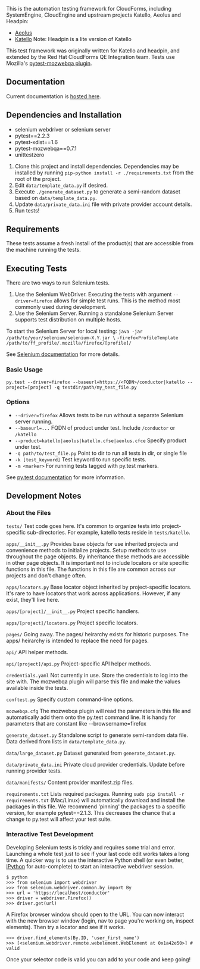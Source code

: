This is the automation testing framework for CloudForms, including SystemEngine, CloudEngine and upstream projects Katello, Aeolus and Headpin:  

* [Aeolus](http://aeolusproject.org/)
* [Katello](http://katello.org) Note: Headpin is a lite version of Katello

This test framework was originally written for Katello and headpin, and extended by the Red Hat CloudForms QE Integration team. Tests use Mozilla's [pytest-mozwebqa plugin](https://github.com/davehunt/pytest-mozwebqa).

## Documentation
Current documentation is [hosted here](http://eanxgeek.github.com/katello_challenge/index.html).

## Dependencies and Installation
* selenium webdriver or selenium server
* pytest==2.2.3
* pytest-xdist==1.6
* pytest-mozwebqa==0.7.1
* unittestzero

1. Clone this project and install dependencies. Dependencies may be installed by running `pip-python install -r ./requirements.txt` from the root of the project.
2. Edit `data/template_data.py` if desired.
3. Execute `./generate_dataset.py` to generate a semi-random dataset based on `data/template_data.py`.
4. Update `data/private_data.ini` file with private provider account details.
5. Run tests!

## Requirements
These tests assume a fresh install of the product(s) that are accessible from the machine running the tests.

## Executing Tests
There are two ways to run Selenium tests.

1. Use the Selenium WebDriver. Executing the tests with argument `--driver=firefox` allows for simple test runs. This is the method most commonly used during development.
2. Use the Selenium Server. Running a standalone Selenium Server supports test distribution on multiple hosts.

To start the Selenium Server for local testing:
`java -jar /path/to/your/selenium/selenium-X.Y.jar \`
`-firefoxProfileTemplate /path/to/ff_profile/.mozilla/firefox/[profile]/`

See [Selenium documentation](http://seleniumhq.org/docs/03_webdriver.html) for more details.

### Basic Usage
`py.test --driver=firefox --baseurl=https://<FQDN>/conductor|katello --project=[project] -q testdir/path/my_test_file.py`

### Options
* `--driver=firefox` Allows tests to be run without a separate Selenium server running.
* `--baseurl=...` FQDN of product under test. Include `/conductor` or `/katello`
* `--product=katello|aeolus|katello.cfse|aeolus.cfce` Specify product under test.
* `-q path/to/test_file.py` Point to dir to run all tests in dir, or single file
* `-k [test_keyword]` Test keyword to run specific tests.
* `-m <marker>` For running tests tagged with py.test markers.

See [py.test documentation](http://pytest.org/) for more information.

## Development Notes

### About the Files
`tests/` Test code goes here.  It's common to organize tests into project-specific sub-directories.  For example, katello tests reside in `tests/katello`.

`apps/__init__.py` Provides base objects for use inherited projects and convenience methods to initialize projects.  Setup methods to use throughout the page objects. By inheritance these methods are accessible in other page objects. It is important not to include locators or site specific functions in this file.  The functions in this file are common across our projects and don't change often.

`apps/locators.py` Base locator object inherited by project-specific locators.  It's rare to have locators that work across applications.  However, if any exist, they'll live here.

`apps/[project]/__init__.py` Project specific handlers.

`apps/[project]/locators.py` Project specific locators.

`pages/` Going away.  The pages/ heirarchy exists for historic purposes.  The apps/ heirarchy is intended to replace the need for pages.

`api/` API helper methods.

`api/[project]/api.py` Project-specific API helper methods.

`credentials.yaml` Not currently in use. Store the credentials to log into the site with. The mozwebqa plugin will parse this file and make the values available inside the tests.

`conftest.py` Specify custom command-line options.

`mozwebqa.cfg` The mozwebqa plugin will read the parameters in this file and automatically add them onto the py.test command line. It is handy for parameters that are constant like --browsername=firefox

`generate_dataset.py` Standalone script to generate semi-random data file. Data derived from lists in `data/template_data.py`.

`data/large_dataset.py` Dataset generated from `generate_dataset.py`.

`data/private_data.ini` Private cloud provider credentials. Update before running provider tests.

`data/manifests/` Content provider manifest.zip files.

`requirements.txt` Lists required packages. Running `sudo pip install -r requirements.txt` (Mac/Linux) will automatically download and install the packages in this file. We recommend 'pinning' the packages to a specific version, for example pytest==2.1.3. This decreases the chance that a change to py.test will affect your test suite.


### Interactive Test Development
Developing Selenium tests is tricky and requires some trial and error. Launching a whole test just to see if your last code edit works takes a long time. A quicker way is to use the interactive Python shell (or even better, [IPython](http://ipython.org/) for auto-complete) to start an interactive webdriver session.

    $ python
    >>> from selenium import webdriver
    >>> from selenium.webdriver.common.by import By
    >>> url = 'https://localhost/conductor'
    >>> driver = webdriver.Firefox()
    >>> driver.get(url)

A Firefox browser window should open to the URL. You can now interact with the new  browser window (login, nav to page you're working on, inspect elements). Then try a locator and see if it works.

    >>> driver.find_elements(By.ID, 'user_first_name')
    >>> [<selenium.webdriver.remote.webelement.WebElement at 0x1a42e50>] # valid

Once your selector code is valid you can add to your code and keep going!

